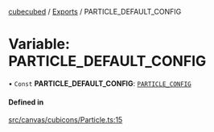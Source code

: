 [cubecubed](/reference/README.md) / [Exports](/reference/modules.md) / PARTICLE\_DEFAULT\_CONFIG

# Variable: PARTICLE\_DEFAULT\_CONFIG

• `Const` **PARTICLE\_DEFAULT\_CONFIG**: [`PARTICLE_CONFIG`](/reference/interfaces/PARTICLE_CONFIG.md)

#### Defined in

[src/canvas/cubicons/Particle.ts:15](https://github.com/imaphatduc/cubecubed/blob/ffe94b1/src/canvas/cubicons/Particle.ts#L15)
